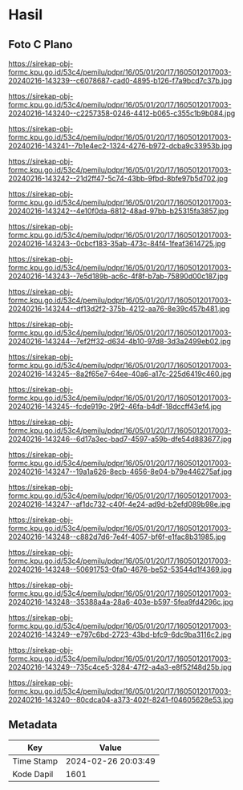 # Hasil

## Foto C Plano

https://sirekap-obj-formc.kpu.go.id/53c4/pemilu/pdpr/16/05/01/20/17/1605012017003-20240216-143239--c6078687-cad0-4895-b126-f7a9bcd7c37b.jpg

https://sirekap-obj-formc.kpu.go.id/53c4/pemilu/pdpr/16/05/01/20/17/1605012017003-20240216-143240--c2257358-0246-4412-b065-c355c1b9b084.jpg

https://sirekap-obj-formc.kpu.go.id/53c4/pemilu/pdpr/16/05/01/20/17/1605012017003-20240216-143241--7b1e4ec2-1324-4276-b972-dcba9c33953b.jpg

https://sirekap-obj-formc.kpu.go.id/53c4/pemilu/pdpr/16/05/01/20/17/1605012017003-20240216-143242--21d2ff47-5c74-43bb-9fbd-8bfe97b5d702.jpg

https://sirekap-obj-formc.kpu.go.id/53c4/pemilu/pdpr/16/05/01/20/17/1605012017003-20240216-143242--4e10f0da-6812-48ad-97bb-b25315fa3857.jpg

https://sirekap-obj-formc.kpu.go.id/53c4/pemilu/pdpr/16/05/01/20/17/1605012017003-20240216-143243--0cbcf183-35ab-473c-84f4-1feaf3614725.jpg

https://sirekap-obj-formc.kpu.go.id/53c4/pemilu/pdpr/16/05/01/20/17/1605012017003-20240216-143243--7e5d189b-ac6c-4f8f-b7ab-75890d00c187.jpg

https://sirekap-obj-formc.kpu.go.id/53c4/pemilu/pdpr/16/05/01/20/17/1605012017003-20240216-143244--df13d2f2-375b-4212-aa76-8e39c457b481.jpg

https://sirekap-obj-formc.kpu.go.id/53c4/pemilu/pdpr/16/05/01/20/17/1605012017003-20240216-143244--7ef2ff32-d634-4b10-97d8-3d3a2499eb02.jpg

https://sirekap-obj-formc.kpu.go.id/53c4/pemilu/pdpr/16/05/01/20/17/1605012017003-20240216-143245--8a2f65e7-64ee-40a6-a17c-225d6419c460.jpg

https://sirekap-obj-formc.kpu.go.id/53c4/pemilu/pdpr/16/05/01/20/17/1605012017003-20240216-143245--fcde919c-29f2-46fa-b4df-18dccff43ef4.jpg

https://sirekap-obj-formc.kpu.go.id/53c4/pemilu/pdpr/16/05/01/20/17/1605012017003-20240216-143246--6d17a3ec-bad7-4597-a59b-dfe54d883677.jpg

https://sirekap-obj-formc.kpu.go.id/53c4/pemilu/pdpr/16/05/01/20/17/1605012017003-20240216-143247--19a1a626-8ecb-4656-8e04-b79e446275af.jpg

https://sirekap-obj-formc.kpu.go.id/53c4/pemilu/pdpr/16/05/01/20/17/1605012017003-20240216-143247--af1dc732-c40f-4e24-ad9d-b2efd089b98e.jpg

https://sirekap-obj-formc.kpu.go.id/53c4/pemilu/pdpr/16/05/01/20/17/1605012017003-20240216-143248--c882d7d6-7e4f-4057-bf6f-e1fac8b31985.jpg

https://sirekap-obj-formc.kpu.go.id/53c4/pemilu/pdpr/16/05/01/20/17/1605012017003-20240216-143248--50691753-0fa0-4676-be52-53544d1f4369.jpg

https://sirekap-obj-formc.kpu.go.id/53c4/pemilu/pdpr/16/05/01/20/17/1605012017003-20240216-143248--35388a4a-28a6-403e-b597-5fea9fd4296c.jpg

https://sirekap-obj-formc.kpu.go.id/53c4/pemilu/pdpr/16/05/01/20/17/1605012017003-20240216-143249--e797c6bd-2723-43bd-bfc9-6dc9ba3116c2.jpg

https://sirekap-obj-formc.kpu.go.id/53c4/pemilu/pdpr/16/05/01/20/17/1605012017003-20240216-143249--735c4ce5-3284-47f2-a4a3-e8f52f48d25b.jpg

https://sirekap-obj-formc.kpu.go.id/53c4/pemilu/pdpr/16/05/01/20/17/1605012017003-20240216-143240--80cdca04-a373-402f-8241-f04605628e53.jpg


## Metadata

| Key        | Value               |
| ---------- | ------------------- |
| Time Stamp | 2024-02-26 20:03:49 |
| Kode Dapil | 1601                |



